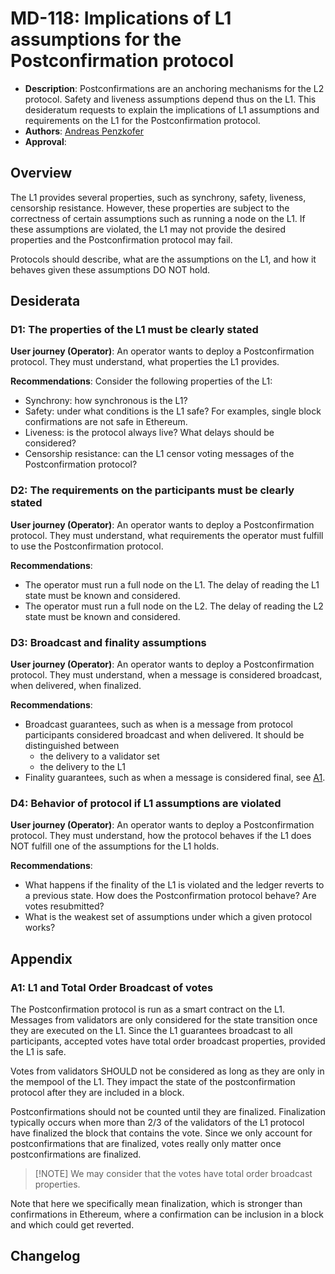 # MD-118: Implications of L1 assumptions for the Postconfirmation protocol

- **Description**: Postconfirmations are an anchoring mechanisms for the L2 protocol. Safety and liveness assumptions depend thus on the L1. This desideratum requests to explain the implications of L1 assumptions and requirements on the L1 for the Postconfirmation protocol.
- **Authors**: [Andreas Penzkofer]()
- **Approval**: <!--Either approved (:white_check_mark:) or rejected (:x:) by the governance body. To be inserted by governance. -->

## Overview

The L1 provides several properties, such as synchrony, safety, liveness, censorship resistance. However, these properties are subject to the correctness of certain assumptions such as running a node on the L1. If these assumptions are violated, the L1 may not provide the desired properties and the Postconfirmation protocol may fail.

Protocols should describe, what are the assumptions on the L1, and how it behaves given these assumptions DO NOT hold.

## Desiderata

### D1: The properties of the L1 must be clearly stated

**User journey (Operator)**: An operator wants to deploy a Postconfirmation protocol. They must understand, what properties the L1 provides.

**Recommendations**:
Consider the following properties of the L1:

- Synchrony: how synchronous is the L1?
- Safety: under what conditions is the L1 safe? For examples, single block confirmations are not safe in Ethereum.
- Liveness: is the protocol always live? What delays should be considered?
- Censorship resistance: can the L1 censor voting messages of the Postconfirmation protocol?

### D2: The requirements on the participants must be clearly stated

**User journey (Operator)**: An operator wants to deploy a Postconfirmation protocol. They must understand, what requirements the operator must fulfill to use the Postconfirmation protocol.

**Recommendations**:

- The operator must run a full node on the L1. The delay of reading the L1 state must be known and considered.
- The operator must run a full node on the L2. The delay of reading the L2 state must be known and considered.

### D3: Broadcast and finality assumptions

**User journey (Operator)**: An operator wants to deploy a Postconfirmation protocol. They must understand, when a message is considered broadcast, when delivered, when finalized.

**Recommendations**:

- Broadcast guarantees, such as when is a message from protocol participants considered broadcast and when delivered. It should be distinguished between 
  - the delivery to a validator set
  - the delivery to the L1
- Finality guarantees, such as when a message is considered final, see [A1](#a1-message-delivery-and-finality).

### D4: Behavior of protocol if L1 assumptions are violated

**User journey (Operator)**: An operator wants to deploy a Postconfirmation protocol. They must understand, how the protocol behaves if the L1 does NOT fulfill one of the assumptions for the L1 holds.

**Recommendations**:

- What happens if the finality of the L1 is violated and the ledger reverts to a previous state. How does the Postconfirmation protocol behave? Are votes resubmitted?
- What is the weakest set of assumptions under which a given protocol works?

## Appendix

### A1: L1 and Total Order Broadcast of votes

The Postconfirmation protocol is run as a smart contract on the L1. Messages from validators are only considered for the state transition once they are executed on the L1. Since the L1 guarantees broadcast to all participants, accepted votes have total order broadcast properties, provided the L1 is safe.

Votes from validators SHOULD not be considered as long as they are only in the mempool of the L1. They impact the state of the postconfirmation protocol after they are included in a block.

Postconfirmations should not be counted until they are finalized. Finalization typically occurs when more than 2/3 of the validators of the L1 protocol have finalized the block that contains the vote. Since we only account for postconfirmations that are finalized, votes really only matter once postconfirmations are finalized.

> [!NOTE] We may consider that the votes have total order broadcast properties.

Note that here we specifically mean finalization, which is stronger than confirmations in Ethereum, where a confirmation can be inclusion in a block and which could get reverted.

## Changelog
